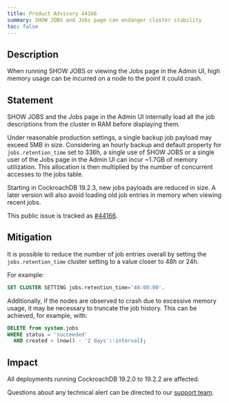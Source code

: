 ```yaml
---
title: Product Advisory 44166
summary: SHOW JOBS and Jobs page can endanger cluster stability
toc: false
---
```


## Description

When running SHOW JOBS or viewing the Jobs page in the Admin UI,
high memory usage can be incurred on a node to the point it
could crash.

## Statement

SHOW JOBS and the Jobs page in the Admin UI internally load all the
job descriptions from the cluster in RAM before displaying them.

Under reasonable production settings, a single backup job payload may
exceed 5MB in size. Considering an hourly backup and default property
for `jobs.retention_time` set to 336h, a single use of SHOW JOBS or a
single user of the Jobs page in the Admin UI can incur ~1.7GB of
memory utilization. This allocation is then multiplied by the number
of concurrent accesses to the jobs table.

Starting in CockroachDB 19.2.3, new jobs payloads are reduced in
size. A later version will also avoid loading old job entries in
memory when viewing recent jobs.

This public issue is tracked as [#44166](https://github.com/cockroachdb/cockroach/issues/44166).


## Mitigation

It is possible to reduce the number of job entries overall by setting
the `jobs.retention_time` cluster setting to a value closer to 48h or
24h.

For example:

~~~sql
SET CLUSTER SETTING jobs.retention_time='48:00:00'.
~~~

Additionally, if the nodes are observed to crash due to excessive
memory usage, it may be necessary to truncate the job history. This
can be achieved, for example, with:

~~~sql
DELETE from system.jobs
WHERE status = 'succeeded'
  AND created < (now() - '2 days'::interval);
~~~

## Impact

All deployments running CockroachDB 19.2.0 to 19.2.2 are affected.

Questions about any technical alert can be directed to our [support
team](https://support.cockroachlabs.com/).

